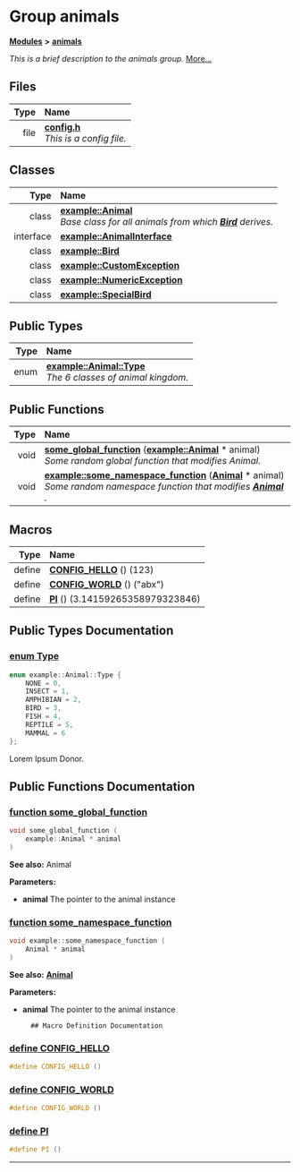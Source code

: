 
# Group animals


[**Modules**](modules.md)
 **>** [**animals**](group__animals.md)



_This is a brief description to the animals group._ [More...](#detailed-description)







## Files

| Type | Name |
| ---: | :--- |
| file | [**config.h**](config_8h.md) <br>_This is a config file._  |




## Classes

| Type | Name |
| ---: | :--- |
| class | [**example::Animal**](classexample_1_1_animal.md) <br>_Base class for all animals from which_ [_**Bird**_](classexample_1_1_bird.md) _derives._ |
| interface | [**example::AnimalInterface**](classexample_1_1_animal_interface.md) <br> |
| class | [**example::Bird**](classexample_1_1_bird.md) <br> |
| class | [**example::CustomException**](classexample_1_1_custom_exception.md) <br> |
| class | [**example::NumericException**](classexample_1_1_numeric_exception.md) <br> |
| class | [**example::SpecialBird**](classexample_1_1_special_bird.md) <br> |

## Public Types

| Type | Name |
| ---: | :--- |
| enum  | [**example::Animal::Type**](classexample_1_1_animal.md#enum-type)  <br>_The 6 classes of animal kingdom._  |




## Public Functions

| Type | Name |
| ---: | :--- |
|  void | [**some\_global\_function**](animal_8h.md#function-some-global-function) ([**example::Animal**](classexample_1_1_animal.md) \* animal) <br>_Some random global function that modifies Animal._  |
|  void | [**example::some\_namespace\_function**](namespaceexample.md#function-some-namespace-function) ([**Animal**](classexample_1_1_animal.md) \* animal) <br>_Some random namespace function that modifies_ [_**Animal**_](classexample_1_1_animal.md) _._ |







## Macros

| Type | Name |
| ---: | :--- |
| define  | [**CONFIG\_HELLO**](config_8h.md#define-config-hello)  () (123)<br> |
| define  | [**CONFIG\_WORLD**](config_8h.md#define-config-world)  () ("abx")<br> |
| define  | [**PI**](config_8h.md#define-pi)  () (3.14159265358979323846)<br> |

## Public Types Documentation


### <a href="#enum-type" id="enum-type">enum Type </a>


```cpp
enum example::Animal::Type {
    NONE = 0,
    INSECT = 1,
    AMPHIBIAN = 2,
    BIRD = 3,
    FISH = 4,
    REPTILE = 5,
    MAMMAL = 6
};
```


Lorem Ipsum Donor. 


        
## Public Functions Documentation


### <a href="#function-some-global-function" id="function-some-global-function">function some\_global\_function </a>


```cpp
void some_global_function (
    example::Animal * animal
) 
```




**See also:** Animal 


**Parameters:**


* **animal** The pointer to the animal instance 




        

### <a href="#function-some-namespace-function" id="function-some-namespace-function">function some\_namespace\_function </a>


```cpp
void example::some_namespace_function (
    Animal * animal
) 
```




**See also:** [**Animal**](classexample_1_1_animal.md) 


**Parameters:**


* **animal** The pointer to the animal instance 




        ## Macro Definition Documentation



### <a href="#define-config-hello" id="define-config-hello">define CONFIG\_HELLO </a>


```cpp
#define CONFIG_HELLO () 
```



### <a href="#define-config-world" id="define-config-world">define CONFIG\_WORLD </a>


```cpp
#define CONFIG_WORLD () 
```



### <a href="#define-pi" id="define-pi">define PI </a>


```cpp
#define PI () 
```



------------------------------
